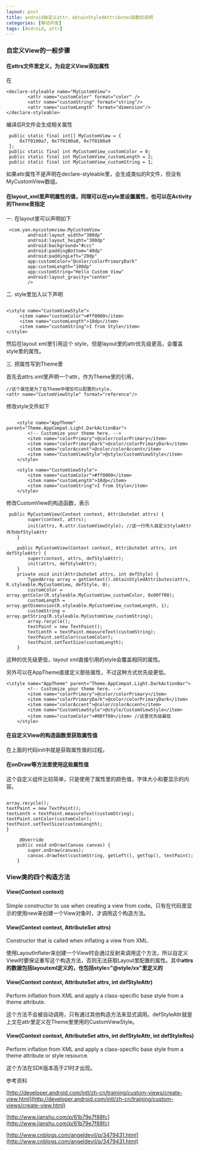 ```yaml
---
layout: post
title: android自定义attr，obtainStyledAttributes函数的说明
categories: [移动开发]
tags: [Android, attr]
---
```


### 自定义View的一般步骤

#### 在attrs文件里定义<declare-styleable>，为自定义View添加属性

在

```
<declare-styleable name="MyCustomView">
        <attr name="customColor" format="color" />
        <attr name="customString" format="string"/>
        <attr name="customLength" format="dimension"/>
</declare-styleable>

```

编译后R文件会生成相关属性

```
 public static final int[] MyCustomView = {
     0x7f0100a7, 0x7f0100a8, 0x7f0100a9
 };
 public static final int MyCustomView_customColor = 0;
 public static final int MyCustomView_customLength = 2;
 public static final int MyCustomView_customString = 1;

```

如果attr属性不是声明在declare-styleable里，会生成类似的R文件，但没有MyCustomView数组。


#### 在layout_xml里声明属性的值，同理可以在style里设置属性，也可以在Activity的Theme里指定

一. 在layout里可以声明如下

```
 <com.yan.mycustomview.MyCustomView
        android:layout_width="300dp"
        android:layout_height="300dp"
        android:background="#ccc"
        android:paddingBottom="40dp"
        android:paddingLeft="20dp"
        app:customColor="@color/colorPrimaryDark"
        app:customLength="100dp"
        app:customString="Hello Custom View"
        android:layout_gravity="center"
        />

```

二. style里加入以下声明

```

<\style name="CustomViewStyle">
     <item name="customColor">#ff0000</item>
     <item name="customLength">10dp</item>
     <item name="customString">I from Style</item>
</style>

```

然后在layout xml里引用这个 style，但是layout里的attr优先级更高，会覆盖style里的属性。

三. 把属性写到Theme里

首先去attrs.xml里声明一个attr，作为Theme里的引用，

```
//这个属性是为了在Theme中增加可以配置的style.
<attr name="CustomViewStyle" format="reference"/>

```

修改style文件如下

```

    <style name="AppTheme" parent="Theme.AppCompat.Light.DarkActionBar">
        <!-- Customize your theme here. -->
        <item name="colorPrimary">@color/colorPrimary</item>
        <item name="colorPrimaryDark">@color/colorPrimaryDark</item>
        <item name="colorAccent">@color/colorAccent</item>
        <item name="CustomViewStyle">@style/CustomViewStyle</item>
    </style>

    <style name="CustomViewStyle">
        <item name="customColor">#ff0000</item>
        <item name="customLength">10dp</item>
        <item name="customString">I from Style</item>
    </style>

```

修改CustomView的构造函数，表示

```
 public MyCustomView(Context context, AttributeSet attrs) {
        super(context, attrs);
        init(attrs, R.attr.CustomViewStyle); //这一行传入自定义StyleAttr作为defStyleAttr
    }

    public MyCustomView(Context context, AttributeSet attrs, int defStyleAttr) {
        super(context, attrs, defStyleAttr);
        init(attrs, defStyleAttr);
    }
    private void init(AttributeSet attrs, int defStyle) {
        TypedArray array = getContext().obtainStyledAttributes(attrs, R.styleable.MyCustomView, defStyle, 0);
        customColor = array.getColor(R.styleable.MyCustomView_customColor, 0x00ff00);
        customLength = array.getDimension(R.styleable.MyCustomView_customLength, 1);
        customString = array.getString(R.styleable.MyCustomView_customString);
        array.recycle();
        textPaint = new TextPaint();
        textLenth = textPaint.measureText(customString);
        textPaint.setColor(customColor);
        textPaint.setTextSize(customLength);
    }

```

这种的优先级更低，layout xml直接引用的style会覆盖相同的属性。

另外可以在AppTheme直接定义那些属性，不过这种方式优先级更低。

```
<\style name="AppTheme" parent="Theme.AppCompat.Light.DarkActionBar">
        <!-- Customize your theme here. -->
        <item name="colorPrimary">@color/colorPrimary</item>
        <item name="colorPrimaryDark">@color/colorPrimaryDark</item>
        <item name="colorAccent">@color/colorAccent</item>
        <item name="CustomViewStyle">@style/CustomViewStyle</item>
        <item name="customColor">#00ff00</item> //这里优先级最低
    </style>

```

#### 在自定义View的构造函数里获取属性值

在上面的代码init中就是获取属性值的过程。

#### 在onDraw等方法里使用这些属性值

这个自定义组件比较简单，只是使用了属性里的颜色值，字体大小和要显示的内容。

```

array.recycle();
textPaint = new TextPaint();
textLenth = textPaint.measureText(customString);
textPaint.setColor(customColor);
textPaint.setTextSize(customLength); 
}

	 @Override
    public void onDraw(Canvas canvas) {
        super.onDraw(canvas);
        canvas.drawText(customString, getLeft(), getTop(), textPaint);
    }

```

### View类的四个构造方法

#### View(Context context)

Simple constructor to use when creating a view from code。只有在代码里显示的使用new来创建一个View对象时，才调用这个构造方法。

#### View(Context context, AttributeSet attrs)

Constructor that is called when inflating a view from XML.

使用LayoutInflater来创建一个View时会通过反射来调用这个方法，所以自定义View时要保证重写这个构造方法，否则无法获取Layout里配置的属性。其中**attrs的数据包括layoutxml定义的，也包括style="@style/xx"里定义的**

#### View(Context context, AttributeSet attrs, int defStyleAttr)

Perform inflation from XML and apply a class-specific base style from a theme attribute.

这个方法不会被自动调用，只有通过其他构造方法来显式调用。defStyleAttr就是上文在attr里定义在Theme里使用的CustomViewStyle。

#### View(Context context, AttributeSet attrs, int defStyleAttr, int defStyleRes)

Perform inflation from XML and apply a class-specific base style from a theme attribute or style resource.

这个方法在SDK版本高于21时才出现。

参考资料

[http://developer.android.com/intl/zh-cn/training/custom-views/create-view.html](http://developer.android.com/intl/zh-cn/training/custom-views/create-view.html)

[http://www.jianshu.com/p/61b79e7f88fc](http://www.jianshu.com/p/61b79e7f88fc)

[http://www.cnblogs.com/angeldevil/p/3479431.html](http://www.cnblogs.com/angeldevil/p/3479431.html)
